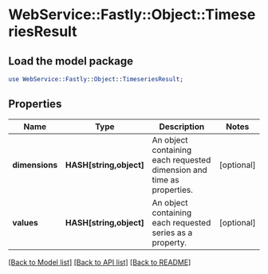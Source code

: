# WebService::Fastly::Object::TimeseriesResult

## Load the model package
```perl
use WebService::Fastly::Object::TimeseriesResult;
```

## Properties
Name | Type | Description | Notes
------------ | ------------- | ------------- | -------------
**dimensions** | **HASH[string,object]** | An object containing each requested dimension and time as properties. | [optional] 
**values** | **HASH[string,object]** | An object containing each requested series as a property. | [optional] 

[[Back to Model list]](../README.md#documentation-for-models) [[Back to API list]](../README.md#documentation-for-api-endpoints) [[Back to README]](../README.md)


